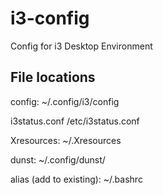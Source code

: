# i3-config
Config for i3 Desktop Environment

## File locations
config: ~/.config/i3/config

i3status.conf /etc/i3status.conf

Xresources: ~/.Xresources

dunst: ~/.config/dunst/

alias (add to existing): ~/.bashrc
